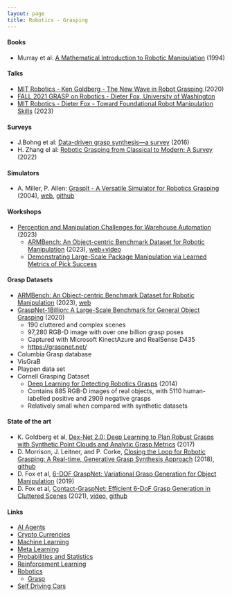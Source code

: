```yaml
---
layout: page
title: Robotics - Grasping
---
```


#### Books
* Murray et al: [A Mathematical Introduction to Robotic Manipulation](http://www.cse.lehigh.edu/~trink/Courses/RoboticsII/reading/murray-li-sastry-94-complete.pdf) (1994)

#### Talks
* [MIT Robotics - Ken Goldberg - The New Wave in Robot Grasping ](https://www.youtube.com/watch?v=ATDrSWZXuwk) (2020)
* [FALL 2021 GRASP on Robotics - Dieter Fox, University of Washington](https://www.youtube.com/watch?v=nOi5qp4BMyg)
* [MIT Robotics - Dieter Fox - Toward Foundational Robot Manipulation Skills](https://www.youtube.com/watch?v=1EFZ--nbKog) (2023)

#### Surveys
* J.Bohng et al: [Data-driven grasp synthesis—a survey](https://arxiv.org/pdf/1309.2660.pdf) (2016)
* H. Zhang el al: [Robotic Grasping from Classical to Modern: A Survey](https://arxiv.org/pdf/2202.03631.pdf) (2022)

#### Simulators
* A. Miller, P. Allen: [GraspIt - A Versatile Simulator for Robotics Grasping](http://www.cs.columbia.edu/~cmatei/graspit/pdf/GraspIt_RA04-complete-system.pdf) (2004), [web](https://graspit-simulator.github.io/), [github](https://graspit-simulator.github.io/)

#### Workshops
* [Perception and Manipulation Challenges for Warehouse Automation](http://armbench.s3.amazonaws.com/rss23.html) (2023)
  * [ARMBench: An Object-centric Benchmark Dataset for Robotic Manipulation](https://arxiv.org/pdf/2303.16382.pdf) (2023), [web+video](http://armbench.s3-website-us-east-1.amazonaws.com/)
  * [Demonstrating Large-Scale Package Manipulation via Learned Metrics of Pick Success](https://arxiv.org/abs/2305.10272)

#### Grasp Datasets
* [ARMBench: An Object-centric Benchmark Dataset for Robotic Manipulation](https://arxiv.org/pdf/2303.16382.pdf) (2023), [web](http://armbench.s3-website-us-east-1.amazonaws.com/)
* [GraspNet-1Billion: A Large-Scale Benchmark for General Object Grasping](https://openaccess.thecvf.com/content_CVPR_2020/papers/Fang_GraspNet-1Billion_A_Large-Scale_Benchmark_for_General_Object_Grasping_CVPR_2020_paper.pdf) (2020)
  * 190 cluttered and complex scenes
  * 97,280 RGB-D image with over one billion grasp poses
  * Captured with Microsoft KinectAzure and RealSense D435
  * https://graspnet.net/
* Columbia Grasp database
* VisGraB
* Playpen data set
* Cornell Grasping Dataset
  * [Deep Learning for Detecting Robotics Grasps](https://arxiv.org/pdf/1301.3592.pdf) (2014)
  * Contains 885 RGB-D images of real objects, with 5110 human-labelled positive and 2909 negative grasps
  * Relatively small when compared with synthetic datasets


#### State of the art
* K. Goldberg et al, [Dex-Net 2.0: Deep Learning to Plan Robust Grasps with Synthetic Point Clouds and Analytic Grasp Metrics](https://raw.githubusercontent.com/BerkeleyAutomation/dex-net/gh-pages/docs/dexnet_rss2017_final.pdf) (2017)
* D. Morrison, J. Leitner, and P. Corke, [Closing the Loop for Robotic Grasping: A Real-time, Generative Grasp Synthesis Approach](https://arxiv.org/pdf/1804.05172.pdf) (2018), [github](https://github.com/dougsm/ggcnn)
* D. Fox et al, [6-DOF GraspNet: Variational Grasp Generation for Object Manipulation](https://openaccess.thecvf.com/content_ICCV_2019/papers/Mousavian_6-DOF_GraspNet_Variational_Grasp_Generation_for_Object_Manipulation_ICCV_2019_paper.pdf) (2019)
* D. Fox et al, [Contact-GraspNet: Efficient 6-DoF Grasp Generation in Cluttered Scenes](https://arxiv.org/abs/2103.14127) (2021), [video](https://www.youtube.com/watch?v=qRLKYSLXElM), [github](https://github.com/NVlabs/contact_graspnet)

#### Links
* [AI Agents](/ai_agents)
* [Crypto Currencies](/crypto_currencies)
* [Machine Learning](/machine_learning)
* [Meta Learning](/meta_learning)
* [Probabilities and Statistics](/probabilities_and_statistics)
* [Reinforcement Learning](/reinforcement_learning)
* [Robotics](/robotics)
  * [Grasp](/robotics/grasping)
* [Self Driving Cars](/self_driving_cars)
